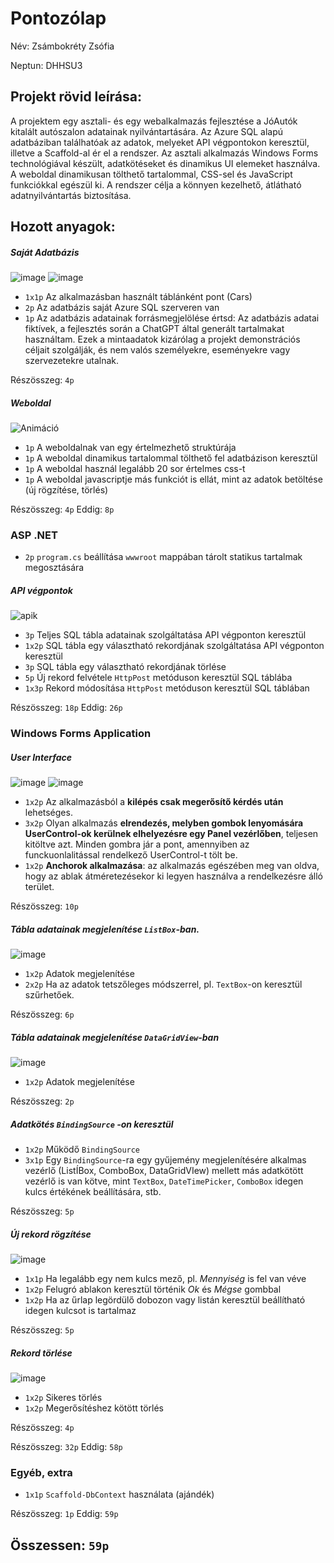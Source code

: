 # Pontozólap 

Név: Zsámbokréty Zsófia

Neptun: DHHSU3

## Projekt rövid leírása:

A projektem egy asztali- és egy webalkalmazás fejlesztése a JóAutók kitalált autószalon adatainak nyilvántartására. Az Azure SQL alapú adatbáziban találhatóak az adatok, melyeket API végpontokon keresztül, illetve a Scaffold-al ér el a rendszer. Az asztali alkalmazás Windows Forms technológiával készült, adatkötéseket és dinamikus UI elemeket használva. A weboldal dinamikusan tölthető tartalommal, CSS-sel és JavaScript funkciókkal egészül ki. A rendszer célja a könnyen kezelhető, átlátható adatnyilvántartás biztosítása.

## Hozott anyagok:

##### Saját Adatbázis
![image](https://github.com/user-attachments/assets/7bb7f95a-560a-4611-9f18-56c63fb77ceb)
![image](https://github.com/user-attachments/assets/55f43ef6-cbf5-421d-ab93-1fb87e596e77)

-   `1x1p`  Az alkalmazásban használt táblánként pont (Cars)
-   `2p`  Az adatbázis saját Azure SQL szerveren van
-   `1p`  Az adatbázis adatainak forrásmegjelölése értsd: 
                          Az adatbázis adatai fiktívek, a fejlesztés során a ChatGPT által generált tartalmakat használtam. Ezek a mintaadatok kizárólag a projekt demonstrációs céljait szolgálják, és nem valós személyekre, eseményekre vagy szervezetekre utalnak.

Részösszeg:  `4p`

##### Weboldal
![Animáció](https://github.com/user-attachments/assets/48ff3786-0c9c-4422-85ad-484e61b08a41)

-   `1p`  A weboldalnak van egy értelmezhető struktúrája
-   `1p`  A weboldal dinamikus tartalommal tölthető fel adatbázison keresztül
-   `1p`  A weboldal használ legalább 20 sor értelmes css-t
-   `1p`  A weboldal javascriptje más funkciót is ellát, mint az adatok betöltése (új rögzítése, törlés)

Részösszeg:  `4p`  Eddig:  `8p`

### ASP .NET

-   `2p`  `program.cs`  beállítása  `wwwroot`  mappában tárolt statikus tartalmak megosztására

##### API végpontok

![apik](https://github.com/user-attachments/assets/f7c071dd-28ad-42a9-b37c-3cdfc874cf8c)

-   `3p`  Teljes SQL tábla adatainak szolgáltatása API végponton keresztül 
-   `1x2p`  SQL tábla egy választható rekordjának szolgáltatása API végponton keresztül 
-   `3p`  SQL tábla egy választható rekordjának törlése 
-   `5p`  Új rekord felvétele  `HttpPost`  metóduson keresztül SQL táblába 
-   `1x3p`  Rekord módosítása  `HttpPost`  metóduson keresztül SQL táblában 

Részösszeg:  `18p`  Eddig:  `26p`

### Windows Forms Application

##### User Interface 
![image](https://github.com/user-attachments/assets/18d487e9-675a-4394-8bd0-a24469fd28e9)
![image](https://github.com/user-attachments/assets/fe71264b-5d1e-48ba-b503-d323f828e566)

- `1x2p` Az alkalmazásból a **kilépés csak megerősítő kérdés után** lehetséges. 
- `3x2p` Olyan alkalmazás **elrendezés, melyben gombok lenyomására UserControl-ok kerülnek elhelyezésre egy Panel vezérlőben**, teljesen kitöltve azt. Minden gombra jár a pont, amennyiben az funckuonlalitással rendelkező UserControl-t tölt be. 
- `1x2p` **Anchorok alkalmazása**: az alkalmazás egészében meg van oldva, hogy az ablak átméretezésekor ki legyen használva a rendelkezésre álló terület.

Részösszeg:  `10p`

##### Tábla adatainak megjelenítése `ListBox`-ban. 
![image](https://github.com/user-attachments/assets/12738ad5-72a0-4efd-9ee6-6778eae35bf7)

- `1x2p` Adatok  megjelenítése 
- `2x2p` Ha az adatok tetszőleges módszerrel, pl. `TextBox`-on keresztül szűrhetőek.

Részösszeg:  `6p`

##### Tábla adatainak megjelenítése `DataGridView`-ban 
![image](https://github.com/user-attachments/assets/14929a8a-818b-4f81-b17d-8a46da1179f3)

- `1x2p` Adatok  megjelenítése

Részösszeg:  `2p`  

##### Adatkötés `BindingSource` -on keresztül

- `1x2p` Működő  `BindingSource` 
- `3x1p` Egy `BindingSource`-ra egy gyűjemény megjelenítésére alkalmas vezérlő (ListÍBox, ComboBox, DataGridVIew) mellett más adatkötött vezérlő is van kötve, mint `TextBox`, `DateTimePicker`, `ComboBox` idegen kulcs értékének beállítására, stb.

Részösszeg:  `5p`  

##### Új rekord rögzítése 
![image](https://github.com/user-attachments/assets/533c5e4e-99d2-4ad4-b5b8-650ffa65d3fb)

- `1x1p` Ha legalább egy nem kulcs mező, pl. _Mennyiség_ is fel van véve
- `1x2p` Felugró ablakon keresztül történik _Ok_ és _Mégse_ gombbal
- `1x2p` Ha az űrlap legördülő dobozon vagy listán keresztül beállítható idegen kulcsot is tartalmaz

Részösszeg:  `5p`  

#####  Rekord törlése 
![image](https://github.com/user-attachments/assets/a90394ab-df04-4bdd-89de-5cdc7bc1105f)

- `1x2p` Sikeres törlés
- `1x2p` Megerősítéshez kötött törlés

Részösszeg:  `4p`  

Részösszeg:  `32p`  Eddig:  `58p`

### Egyéb, extra

- `1x1p`  `Scaffold-DbContext` használata (ajándék)

Részösszeg:  `1p`  Eddig:  `59p`

## Összessen:  `59p`
